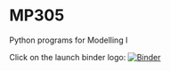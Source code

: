 # MP305
 Python programs for Modelling I

Click on the launch binder logo: 
[![Binder](https://mybinder.org/badge_logo.svg)](https://mybinder.org/v2/gh/mptuite/mp305/master)